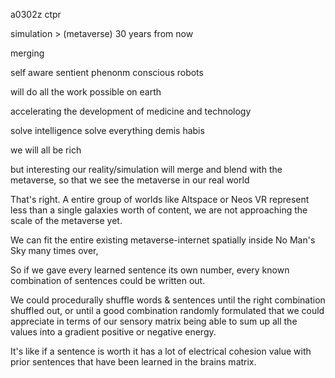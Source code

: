 a0302z ctpr

simulation > (metaverse)
30 years from now

merging

self aware sentient phenonm conscious robots

will do all the work possible on earth

accelerating the development of medicine and technology

solve intelligence solve everything demis habis

we will all be rich

but interesting our reality/simulation will merge and blend with the metaverse, so that we see the metaverse in our real world 

That's right. A entire group of worlds like Altspace or Neos VR represent less than a single galaxies worth of content, we are not approaching the scale of the metaverse yet.

We can fit the entire existing metaverse-internet spatially inside No Man's Sky many times over, 

So if we gave every learned sentence its own number, every known combination of sentences could be written out.

We could procedurally shuffle words & sentences until the right combination shuffled out, or until a good combination randomly formulated that we could appreciate in terms of our sensory matrix being able to sum up all the values into a gradient positive or negative energy.

It's like if a sentence is worth it has a lot of electrical cohesion value with prior sentences that have been learned in the brains matrix.
